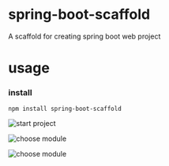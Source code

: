 # spring-boot-scaffold
A scaffold for creating spring boot web project 


# usage 

### install
```
npm install spring-boot-scaffold

```

![start project](http://ol7zjjc80.bkt.clouddn.com/%E5%B1%8F%E5%B9%95%E5%BF%AB%E7%85%A7%202017-10-22%20%E4%B8%8A%E5%8D%8812.39.03.png)


![choose module](http://ol7zjjc80.bkt.clouddn.com/%E5%B1%8F%E5%B9%95%E5%BF%AB%E7%85%A7%202017-10-22%20%E4%B8%8A%E5%8D%8812.39.19.png)

![choose module](http://ol7zjjc80.bkt.clouddn.com/%E5%B1%8F%E5%B9%95%E5%BF%AB%E7%85%A7%202017-10-22%20%E4%B8%8A%E5%8D%8812.39.39.png)
